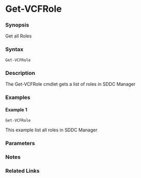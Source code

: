 # Get-VCFRole

### Synopsis
Get all Roles

### Syntax
```
Get-VCFRole
```

### Description
The Get-VCFRole cmdlet gets a list of roles in SDDC Manager

### Examples
#### Example 1
```
Get-VCFRole
```
This example list all roles in SDDC Manager 

### Parameters

### Notes

### Related Links

